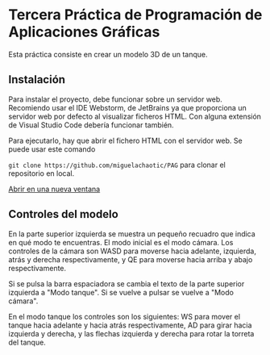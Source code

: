 # Tercera Práctica de Programación de Aplicaciones Gráficas
Esta práctica consiste en crear un modelo 3D de un tanque.

## Instalación
Para instalar el proyecto, debe funcionar sobre un servidor web. Recomiendo usar el IDE Webstorm, de JetBrains ya que proporciona un servidor web por defecto al visualizar ficheros HTML. Con alguna extensión de Visual Studio Code debería funcionar también.

Para ejecutarlo, hay que abrir el fichero HTML con el servidor web.
Se puede usar este comando   

`git clone https://github.com/miguelachaotic/PAG` para clonar el repositorio en local.

<a href="https://miguelachaotic.github.io/PAG/src/index.html" target="_blank">Abrir en una nueva ventana</a>

## Controles del modelo
En la parte superior izquierda se muestra un pequeño recuadro que indica en qué modo te encuentras. El modo inicial es el modo cámara.
Los controles de la cámara son WASD para moverse hacia adelante, izquierda, atrás y derecha respectivamente, y QE para moverse hacia arriba y abajo respectivamente.

Si se pulsa la barra espaciadora se cambia el texto de la parte superior izquierda a "Modo tanque". Si se vuelve a pulsar se vuelve a "Modo cámara".

En el modo tanque los controles son los siguientes: WS para mover el tanque hacia adelante y hacia atrás respectivamente, AD para girar hacia izquierda y derecha, y las flechas izquierda y derecha para rotar la torreta del tanque.

